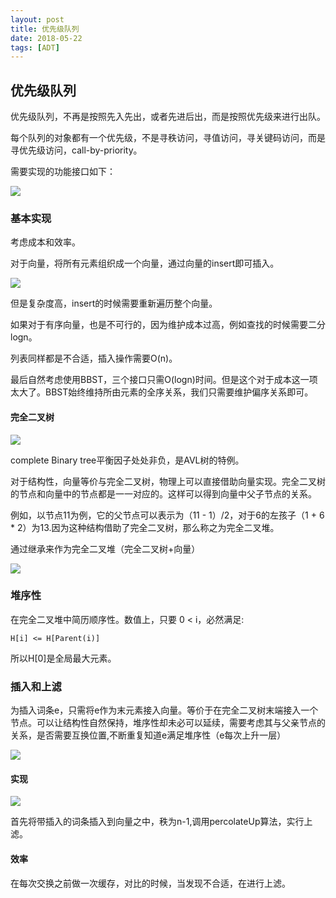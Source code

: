 ```yaml
---
layout: post
title: 优先级队列
date: 2018-05-22
tags: [ADT]
---
```


## 优先级队列

优先级队列，不再是按照先入先出，或者先进后出，而是按照优先级来进行出队。

每个队列的对象都有一个优先级，不是寻秩访问，寻值访问，寻关键码访问，而是寻优先级访问，call-by-priority。

需要实现的功能接口如下：

<img src="http://os310ujuc.bkt.clouddn.com/pri.png">

### 基本实现

考虑成本和效率。

对于向量，将所有元素组织成一个向量，通过向量的insert即可插入。

<img src="http://os310ujuc.bkt.clouddn.com/pri1.png">

但是复杂度高，insert的时候需要重新遍历整个向量。

如果对于有序向量，也是不可行的，因为维护成本过高，例如查找的时候需要二分logn。

列表同样都是不合适，插入操作需要O(n)。

最后自然考虑使用BBST，三个接口只需O(logn)时间。但是这个对于成本这一项太大了。BBST始终维持所由元素的全序关系，我们只需要维护偏序关系即可。

#### 完全二叉树

<img src="http://os310ujuc.bkt.clouddn.com/pri3.png">

complete Binary tree平衡因子处处非负，是AVL树的特例。

对于结构性，向量等价与完全二叉树，物理上可以直接借助向量实现。完全二叉树的节点和向量中的节点都是一一对应的。这样可以得到向量中父子节点的关系。

例如，以节点11为例，它的父节点可以表示为（11 - 1）/2，对于6的左孩子（1 + 6 * 2）为13.因为这种结构借助了完全二叉树，那么称之为完全二叉堆。

通过继承来作为完全二叉堆（完全二叉树+向量）

<img src="http://os310ujuc.bkt.clouddn.com/pri4.png">

### 堆序性

在完全二叉堆中简历顺序性。数值上，只要 0 < i，必然满足:

    H[i] <= H[Parent(i)]

所以H[0]是全局最大元素。

### 插入和上滤

为插入词条e，只需将e作为末元素接入向量。等价于在完全二叉树末端接入一个节点。可以让结构性自然保持，堆序性却未必可以延续，需要考虑其与父亲节点的关系，是否需要互换位置,不断重复知道e满足堆序性（e每次上升一层）

<img src="http://os310ujuc.bkt.clouddn.com/pri5.png">

#### 实现

<img src="http://os310ujuc.bkt.clouddn.com/pri6.png">

首先将带插入的词条插入到向量之中，秩为n-1,调用percolateUp算法，实行上滤。

#### 效率

在每次交换之前做一次缓存，对比的时候，当发现不合适，在进行上滤。